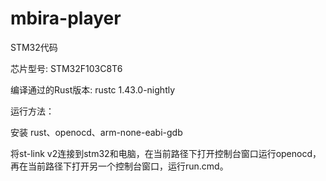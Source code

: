 # mbira-player

STM32代码

芯片型号: STM32F103C8T6

编译通过的Rust版本: rustc 1.43.0-nightly

运行方法：

安装 rust、openocd、arm-none-eabi-gdb

将st-link v2连接到stm32和电脑，在当前路径下打开控制台窗口运行openocd，再在当前路径下打开另一个控制台窗口，运行run.cmd。